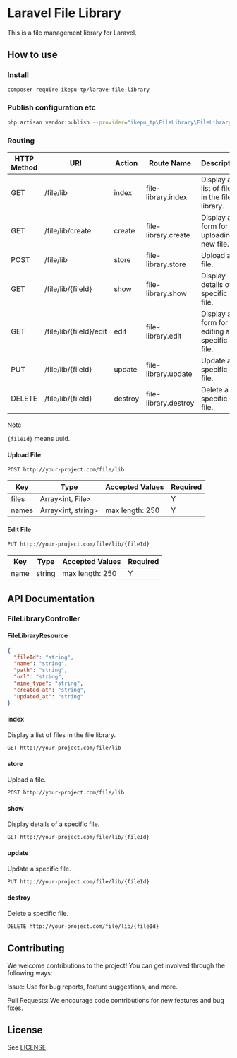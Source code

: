 # Laravel File Library

This is a file management library for Laravel.

## How to use

### Install

```bash
composer require ikepu-tp/larave-file-library
```

### Publish configuration etc

```bash
php artisan vendor:publish --provider="ikepu_tp\FileLibrary\FileLibraryServiceProvider"
```

### Routing

| HTTP Method | URI                     | Action  | Route Name           | Description                                  |
| ----------- | ----------------------- | ------- | -------------------- | -------------------------------------------- |
| GET         | /file/lib               | index   | file-library.index   | Display a list of files in the file library. |
| GET         | /file/lib/create        | create  | file-library.create  | Display a form for uploading a new file.     |
| POST        | /file/lib               | store   | file-library.store   | Upload a file.                               |
| GET         | /file/lib/{fileId}      | show    | file-library.show    | Display details of a specific file.          |
| GET         | /file/lib/{fileId}/edit | edit    | file-library.edit    | Display a form for editing a specific file.  |
| PUT         | /file/lib/{fileId}      | update  | file-library.update  | Update a specific file.                      |
| DELETE      | /file/lib/{fileId}      | destroy | file-library.destroy | Delete a specific file.                      |

> [!NOTE]
> `{fileId}` means uuid.

#### Upload File

```bash
POST http://your-project.com/file/lib
```

| Key   | Type               | Accepted Values | Required |
| ----- | ------------------ | --------------- | -------- |
| files | Array<int, File>   |                 | Y        |
| names | Array<int, string> | max length: 250 | Y        |

#### Edit File

```bash
PUT http://your-project.com/file/lib/{fileId}
```

| Key  | Type   | Accepted Values | Required |
| ---- | ------ | --------------- | -------- |
| name | string | max length: 250 | Y        |

## API Documentation

### FileLibraryController

#### FileLibraryResource

```json
{
  "fileId": "string",
  "name": "string",
  "path": "string",
  "url": "string",
  "mime_type": "string",
  "created_at": "string",
  "updated_at": "string"
}
```

#### index

Display a list of files in the file library.

```bash
GET http://your-project.com/file/lib
```

#### store

Upload a file.

```bash
POST http://your-project.com/file/lib
```

#### show

Display details of a specific file.

```bash
GET http://your-project.com/file/lib/{fileId}
```

#### update

Update a specific file.

```bash
PUT http://your-project.com/file/lib/{fileId}
```

#### destroy

Delete a specific file.

```bash
DELETE http://your-project.com/file/lib/{fileId}
```

## Contributing

We welcome contributions to the project! You can get involved through the following ways:

Issue: Use for bug reports, feature suggestions, and more.

Pull Requests: We encourage code contributions for new features and bug fixes.

## License

See [LICENSE](./LICENSE).
